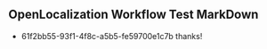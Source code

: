 ## OpenLocalization Workflow Test MarkDown
* 61f2bb55-93f1-4f8c-a5b5-fe59700e1c7b 
thanks!<!--HONumber=Mar16_HO3-->
